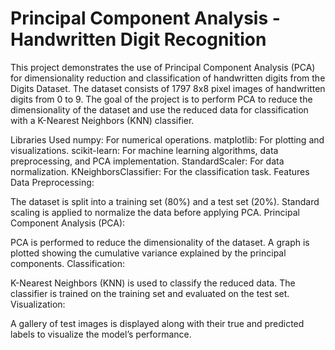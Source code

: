 # Principal Component Analysis - Handwritten Digit Recognition
This project demonstrates the use of Principal Component Analysis (PCA) for dimensionality reduction and classification of handwritten digits from the Digits Dataset. The dataset consists of 1797 8x8 pixel images of handwritten digits from 0 to 9. The goal of the project is to perform PCA to reduce the dimensionality of the dataset and use the reduced data for classification with a K-Nearest Neighbors (KNN) classifier.

Libraries Used
numpy: For numerical operations.
matplotlib: For plotting and visualizations.
scikit-learn: For machine learning algorithms, data preprocessing, and PCA implementation.
StandardScaler: For data normalization.
KNeighborsClassifier: For the classification task.
Features
Data Preprocessing:

The dataset is split into a training set (80%) and a test set (20%).
Standard scaling is applied to normalize the data before applying PCA.
Principal Component Analysis (PCA):

PCA is performed to reduce the dimensionality of the dataset.
A graph is plotted showing the cumulative variance explained by the principal components.
Classification:

K-Nearest Neighbors (KNN) is used to classify the reduced data.
The classifier is trained on the training set and evaluated on the test set.
Visualization:

A gallery of test images is displayed along with their true and predicted labels to visualize the model’s performance.